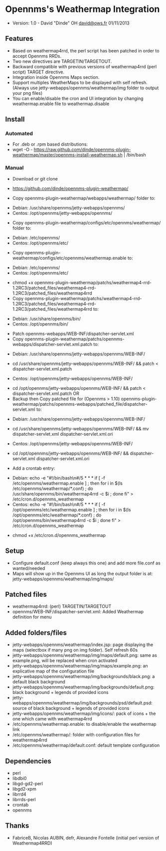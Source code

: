 # Opennms's Weathermap Integration

- Version: 1.0 - David "Dinde" OH <david@ows.fr> 01/11/2013

## Features
* Based on weathermap4rrd, the perl script has been patched in order to accept Opennms RRDs.
* Two new directives are TARGETIN/TARGETOUT. 
* Backward compatible with previous versions of weathermap4rrd (perl script) TARGET directive.
* Integration inside Opennms Maps section.
* Support multiples WeatherMaps to be displayed with self refresh. (Always use jetty-webapps/opennms/weathermap/img folder to output your png files)
* You can enable/disable the cron and UI integration by changing weathermap.enable file to weathermap.disable

## Install

### Automated
* For .deb or .rpm based distributions:
* wget -O - https://raw.github.com/dinde/opennms-plugin-weathermap/master/opennms-install-weathermap.sh | /bin/bash

### Manual
* Download or git clone
* https://github.com/dinde/opennms-plugin-weathermap/

* Copy opennms-plugin-weathermap/webapps/weathermap/ folder to:
- Debian: /usr/share/opennms/jetty-webapps/opennms/
- Centos: /opt/opennms/jetty-webapps/opennms/

* Copy opennms-plugin-weathermap/configs/etc/opennms/weathermap/ folder to:
- Debian: /etc/opennms/
- Centos: /opt/opennms/etc/

* Copy opennms-plugin-weathermap/configs/etc/opennms/weathermap.enable to:
- Debian: /etc/opennms/
- Centos: /opt/opennms/etc/

* chmod +x opennms-plugin-weathermap/patchs/weathermap4-rrd-1.2RC3/patched_files/weathermap4-rrd-1.2RC3/patched_files/weathermap4rrd
* Copy opennms-plugin-weathermap/patchs/weathermap4-rrd-1.2RC3/patched_files/weathermap4-rrd-1.2RC3/patched_files/weathermap4rrd to:
- Debian: /usr/share/opennms/bin/
- Centos: /opt/opennms/bin/

* Patch opennms-webapps/WEB-INF/dispatcher-servlet.xml
* Copy opennms-plugin-weathermap/patchs/opennms-webapps/dispatcher-servlet.xml.patch to:
- Debian: /usr/share/opennms/jetty-webapps/opennms/WEB-INF/ 
* cd /usr/share/opennms/jetty-webapps/opennms/WEB-INF/ && patch < dispatcher-servlet.xml.patch
- Centos: /opt/opennms/jetty-webapps/opennms/WEB-INF/
* cd /opt/opennms/jetty-webapps/opennms/WEB-INF/ && patch < dispatcher-servlet.xml.patch
OR
* Backup then Copy patched file for (Opennms > 1.10) opennms-plugin-weathermap/patchs/opennms-webapps/patched_file/dispatcher-servlet.xml to:
- Debian: /usr/share/opennms/jetty-webapps/opennms/WEB-INF/
* cd /usr/share/opennms/jetty-webapps/opennms/WEB-INF/ && mv dispatcher-servlet.xml dispatcher-servlet.xml.ori
- Centos: /opt/opennms/jetty-webapps/opennms/WEB-INF/
* cd /opt/opennms/jetty-webapps/opennms/WEB-INF/ && dispatcher-servlet.xml dispatcher-servlet.xml.ori

* Add a crontab entry:
- Debian: echo -e "#!/bin/bash\n#/5 * * * if [ -f /etc/opennms/weathermap.enable ] ; then for i in \$(ls /etc/opennms/weathermap/*.conf) ; do /usr/share/opennms/bin/weathermap4rrd -c \$i ; done fi" > /etc/cron.d/opennms_weathermap
- Centos: echo -e "#!/bin/bash\n#/5 * * * if [ -f /opt/opennms/etc/weathermap.enable ] ; then for i in \$(ls /opt/opennms/etc/weathermap/*.conf) ; do /opt/opennms/bin/weathermap4rrd -c \$i ; done fi" > /etc/cron.d/opennms_weathermap
* chmod +x /etc/cron.d/opennms_weathermap

## Setup
* Configure default.conf (keep always this one) and add more file.conf as wanted/needed
* Maps will show up in the Opennms UI as long the output folder is at: jetty-webapps/opennms/weathermap/img/maps/

## Patched files
* weathermap4rrd: (perl) TARGETIN/TARGETOUT
* opennms/WEB-INF/dispatcher-servlet.xml: Added Weathermap definition for menu

## Added folders/files
* jetty-webapps/opennms/weathermap/index.jsp: page displaying the maps (selectbox if many png on img folder). Self refresh 60s
* jetty-webapps/opennms/weathermap/img/maps/default.png: same as example.png, will be replaced when cron activated
* jetty-webapps/opennms/weathermap/img/maps/example.png: an explicative map of the configuration file
* jetty-webapps/opennms/weathermap/img/backgrounds/black.png: a default black background
* jetty-webapps/opennms/weathermap/img/backgrounds/default.png: black background + legends of provided icons
* jetty-webapps/opennms/weathermap/img/backgrounds/psd/default.psd: source of black background + legends of provided icons
* jetty-webapps/opennms/weathermap/img/icons/: pack of icons + the one which came with weathermap4rrd
* /etc/opennms/weathermap.enable: to disable/enable the weathermap link
* /etc/opennms/weathermap/: folder with configuration files for weathermap4rrd 
* /etc/opennms/weathermap/default.conf: default template configuration 

## Dependencies
* perl
* libdbi0 
* libgd-gd2-perl 
* libgd2-xpm 
* librrd4 
* librrds-perl
* crontab
* opennms

## Thanks
* FabriceB, Nicolas AUBIN, defr, Alexandre Fontelle (initial perl version of Weathermap4RRD)

